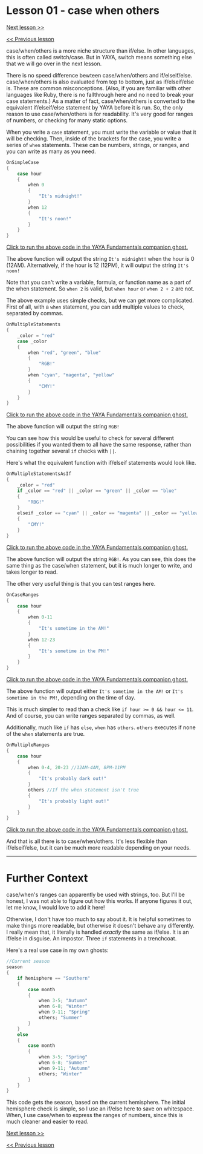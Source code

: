 # Lesson 01 - case when others

[Next lesson >>](https://github.com/Zichqec/YAYA_Fundamentals/blob/main/Module%203%20-%20Flow%20Control/02%20-%20switch.md)

[<< Previous lesson](https://github.com/Zichqec/YAYA_Fundamentals/blob/main/Module%203%20-%20Flow%20Control/00%20-%20if%20elseif%20else.md)

case/when/others is a more niche structure than if/else. In other languages, this is often called switch/case. But in YAYA, switch means something else that we will go over in the next lesson.

There is no speed difference bewteen case/when/others and if/elseif/else. case/when/others is also evaluated from top to bottom, just as if/elseif/else is. These are common misconceptions. (Also, if you are familiar with other languages like Ruby, there is no fallthrough here and no need to break your case statements.) As a matter of fact, case/when/others is converted to the equivalent if/elseif/else statement by YAYA before it is run. So, the only reason to use case/when/others is for readability. It's very good for ranges of numbers, or checking for many static options.

When you write a `case` statement, you must write the variable or value that it will be checking. Then, inside of the brackets for the case, you write a series of `when` statements. These can be numbers, strings, or ranges, and you can write as many as you need.

```c
OnSimpleCase
{
	case hour
	{
		when 0
		{
			"It's midnight!"
		}
		when 12
		{
			"It's noon!"
		}
	}
}
```

[Click to run the above code in the YAYA Fundamentals companion ghost.](https://zichqec.github.io/s-the-skeleton/jump.html?url=x-ukagaka-link%3Atype%3Devent%26ghost%3DYAYA%20Fundamentals%26info%3DOnExample.M3.L1.SimpleCase)

The above function will output the string `It's midnight!` when the hour is 0 (12AM). Alternatively, if the hour is 12 (12PM), it will output the string `It's noon!`

Note that you can't write a variable, formula, or function name as a part of the when statement. So `when 2` is valid, but `when hour` or `when 2 + 2` are not.

The above example uses simple checks, but we can get more complicated. First of all, with a `when` statement, you can add multiple values to check, separated by commas.

```c
OnMultipleStatements
{
	_color = "red"
	case _color
	{
		when "red", "green", "blue"
		{
			"RGB!"
		}
		when "cyan", "magenta", "yellow"
		{
			"CMY!"
		}
	}
}
```

[Click to run the above code in the YAYA Fundamentals companion ghost.](https://zichqec.github.io/s-the-skeleton/jump.html?url=x-ukagaka-link%3Atype%3Devent%26ghost%3DYAYA%20Fundamentals%26info%3DOnExample.M3.L1.MultipleStatements)

The above function will output the string `RGB!`

You can see how this would be useful to check for several different possibilities if you wanted them to all have the same response, rather than chaining together several `if` checks with `||`.

Here's what the equivalent function with if/elseif statements would look like.

```c
OnMultipleStatementsAsIf
{
	_color = "red"
	if _color == "red" || _color == "green" || _color == "blue"
	{
		"RBG!"
	}
	elseif _color == "cyan" || _color == "magenta" || _color == "yellow"
	{
		"CMY!"
	}
}
```

[Click to run the above code in the YAYA Fundamentals companion ghost.](https://zichqec.github.io/s-the-skeleton/jump.html?url=x-ukagaka-link%3Atype%3Devent%26ghost%3DYAYA%20Fundamentals%26info%3DOnExample.M3.L1.MultipleStatementsAsIf)

The above function will output the string `RGB!`. As you can see, this does the same thing as the case/when statement, but it is much longer to write, and takes longer to read.

The other very useful thing is that you can test ranges here.

```c
OnCaseRanges
{
	case hour
	{
		when 0-11
		{
			"It's sometime in the AM!"
		}
		when 12-23
		{
			"It's sometime in the PM!"
		}
	}
}
```

[Click to run the above code in the YAYA Fundamentals companion ghost.](https://zichqec.github.io/s-the-skeleton/jump.html?url=x-ukagaka-link%3Atype%3Devent%26ghost%3DYAYA%20Fundamentals%26info%3DOnExample.M3.L1.CaseRanges)

The above function will output either `It's sometime in the AM!` or `It's sometime in the PM!`, depending on the time of day.

This is much simpler to read than a check like `if hour >= 0 && hour <= 11`. And of course, you can write ranges separated by commas, as well.

Additionally, much like `if` has `else`, `when` has `others`. `others` executes if none of the `when` statements are true.

```c
OnMultipleRanges
{
	case hour
	{
		when 0-4, 20-23 //12AM-4AM, 8PM-11PM
		{
			"It's probably dark out!"
		}
		others //If the when statement isn't true
		{
			"It's probably light out!"
		}
	}
}
```

[Click to run the above code in the YAYA Fundamentals companion ghost.](https://zichqec.github.io/s-the-skeleton/jump.html?url=x-ukagaka-link%3Atype%3Devent%26ghost%3DYAYA%20Fundamentals%26info%3DOnExample.M3.L1.MultipleRanges)

And that is all there is to case/when/others. It's less flexible than if/elseif/else, but it can be much more readable depending on your needs.

---

# Further Context

case/when's ranges can apparently be used with strings, too. But I'll be honest, I was not able to figure out how this works. If anyone figures it out, let me know, I would love to add it here!

Otherwise, I don't have too much to say about it. It is helpful sometimes to make things more readable, but otherwise it doesn't behave any differently. I really mean that, it literally is handled *exactly* the same as if/else. It is an if/else in disguise. An impostor. Three `if` statements in a trenchcoat.

Here's a real use case in my own ghosts:

```c
//Current season
season
{
	if hemisphere == "Southern"
	{
		case month
		{
			when 3-5; "Autumn"
			when 6-8; "Winter"
			when 9-11; "Spring"
			others; "Summer"
		}
	}
	else
	{
		case month
		{
			when 3-5; "Spring"
			when 6-8; "Summer"
			when 9-11; "Autumn"
			others; "Winter"
		}
	}
}
```

This code gets the season, based on the current hemisphere. The initial hemisphere check is simple, so I use an if/else here to save on whitespace. When, I use case/when to express the ranges of numbers, since this is much cleaner and easier to read.

[Next lesson >>](https://github.com/Zichqec/YAYA_Fundamentals/blob/main/Module%203%20-%20Flow%20Control/02%20-%20switch.md)

[<< Previous lesson](https://github.com/Zichqec/YAYA_Fundamentals/blob/main/Module%203%20-%20Flow%20Control/00%20-%20if%20elseif%20else.md)